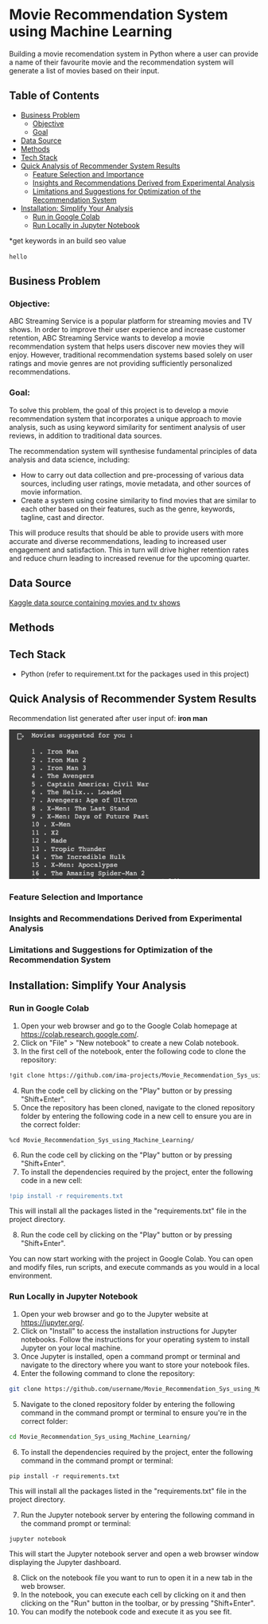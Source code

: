 # Movie Recommendation System using Machine Learning

Building a movie recomendation system in Python where a user can provide a name of their favourite movie and the recommendation system will generate a list of movies based on their input.

## Table of Contents
- [Business Problem](#business-problem)
  * [Objective](#objective)
  * [Goal](#goal)
- [Data Source](#data-source)
- [Methods](#methods)
- [Tech Stack](#tech-stack)
- [Quick Analysis of Recommender System Results](#quick-analysis-of-recommender-system-results)
  * [Feature Selection and Importance](#feature-selection-and-importance)
  * [Insights and Recommendations Derived from Experimental Analysis](#insights-and-recommendations-derived-from-experimental-analysis)
  * [Limitations and Suggestions for Optimization of the Recommendation System](#limitations-and-suggestions-for-optimization-of-the-recommendation-system)
- [Installation: Simplify Your Analysis](#installation-simplify-your-analysis)
  * [Run in Google Colab](#run-in-google-colab)
  * [Run Locally in Jupyter Notebook](#run-locally-in-jupyter-notebook)


 
*get keywords in an build seo value

`hello`


## Business Problem
### Objective:
ABC Streaming Service is a popular platform for streaming movies and TV shows. In order to improve their user experience and increase customer retention, ABC Streaming Service wants to develop a movie recommendation system that helps users discover new movies they will enjoy. However, traditional recommendation systems based solely on user ratings and movie genres are not providing sufficiently personalized recommendations. 

### Goal:
To solve this problem, the goal of this project is to develop a movie recommendation system that incorporates a unique approach to movie analysis, such as using keyword similarity for sentiment analysis of user reviews, in addition to traditional data sources.

The recommendation system will synthesise fundamental principles of data analysis and data science, including:
* How to carry out data collection and pre-processing of various data sources, including user ratings, movie metadata, and other sources of movie information. 
* Create a system using cosine similarity to find movies that are similar to each other based on their features, such as the genre, keywords, tagline, cast and director. 

This will produce results that should be able to provide users with more accurate and diverse recommendations, leading to increased user engagement and satisfaction. This in turn will drive higher retention rates and reduce churn leading to increased revenue for the upcoming quarter.

## Data Source
[Kaggle data source containing movies and tv shows](https://www.kaggle.com/datasets/rachanakoniki/movies)

## Methods

## Tech Stack
- Python (refer to requirement.txt for the packages used in this project)

## Quick Analysis of Recommender System Results
Recommendation list generated after user input of: **iron man**

<img src="./img-movrec.png" alt="movie recs">

### Feature Selection and Importance
### Insights and Recommendations Derived from Experimental Analysis
### Limitations and Suggestions for Optimization of the Recommendation System

## Installation: Simplify Your Analysis
### Run in Google Colab
1. Open your web browser and go to the Google Colab homepage at https://colab.research.google.com/.
2. Click on "File" > "New notebook" to create a new Colab notebook.
3. In the first cell of the notebook, enter the following code to clone the repository:
```bash
!git clone https://github.com/ima-projects/Movie_Recommendation_Sys_using_Machine_Learning.git
```
4. Run the code cell by clicking on the "Play" button or by pressing "Shift+Enter".
5. Once the repository has been cloned, navigate to the cloned repository folder by entering the following code in a new cell to ensure you are in the correct folder:
```shell
%cd Movie_Recommendation_Sys_using_Machine_Learning/
```
6. Run the code cell by clicking on the "Play" button or by pressing "Shift+Enter".
7. To install the dependencies required by the project, enter the following code in a new cell:
```diff
!pip install -r requirements.txt
```
This will install all the packages listed in the "requirements.txt" file in the project directory.

8. Run the code cell by clicking on the "Play" button or by pressing "Shift+Enter".

You can now start working with the project in Google Colab. You can open and modify files, run scripts, and execute commands as you would in a local environment.



### Run Locally in Jupyter Notebook
1. Open your web browser and go to the Jupyter website at https://jupyter.org/.
2. Click on "Install" to access the installation instructions for Jupyter notebooks. Follow the instructions for your operating system to install Jupyter on your local machine.
3. Once Jupyter is installed, open a command prompt or terminal and navigate to the directory where you want to store your notebook files.
4. Enter the following command to clone the repository:
```bash
git clone https://github.com/username/Movie_Recommendation_Sys_using_Machine_Learning.git
```
5. Navigate to the cloned repository folder by entering the following command in the command prompt or terminal to ensure you're in the correct folder:
```bash
cd Movie_Recommendation_Sys_using_Machine_Learning/
```
6. To install the dependencies required by the project, enter the following command in the command prompt or terminal:
```
pip install -r requirements.txt
```
This will install all the packages listed in the "requirements.txt" file in the project directory.

7. Run the Jupyter notebook server by entering the following command in the command prompt or terminal:
```
jupyter notebook
```
This will start the Jupyter notebook server and open a web browser window displaying the Jupyter dashboard.

8. Click on the notebook file you want to run to open it in a new tab in the web browser.
9. In the notebook, you can execute each cell by clicking on it and then clicking on the "Run" button in the toolbar, or by pressing "Shift+Enter".
10. You can modify the notebook code and execute it as you see fit.



